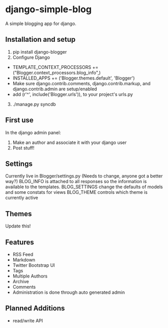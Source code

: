 django-simple-blog
==================

A simple blogging app for django.

Installation and setup
----------------------
1. pip install django-blogger
2. Configure Django
  * TEMPLATE_CONTEXT_PROCESSORS += ("Blogger.context_processors.blog_info",)
  * INSTALLED_APPS += ('Blogger.themes.default', 'Blogger')
  * Make sure django.contrib.comments, django.contrib.markup, and django.contrib.admin are setup/enabled
  * add (r'^', include('Blogger.urls')), to your project's urls.py
3. ./manage.py syncdb
  
First use
---------
In the django admin panel:

1. Make an author and associate it with your django user
2. Post stuff!


Settings
--------
Currently live in Blogger/settings.py (Needs to change, anyone got a better way?)
BLOG_INFO is attached to all responses so the information is available to the templates.
BLOG_SETTINGS change the defaults of models and some constats for views
BLOG_THEME controls which theme is currently active

Themes
------
Update this!
<!-- Themes are contained in Blogger/templates/themes/THEMENAME/
Files include base.html, list.html, and view_post.html
Not all files are necessary, and the app will fall back on Blogger/templates/themes/FILE.html
Static files for themes are at Blogger/static/blogger_themes/THEMENAME/
The default themes are default, 3col and 4col.  They all rely on bootstrap and jquery.
If you know a better way to support themeing, please let me know! -->

Features
--------

* RSS Feed 
* Markdown 
* Twitter Bootstrap UI
* Tags 
* Multiple Authors
* Archive 
* Comments
* Administration is done through auto generated admin

Planned Additions
-----------------
* read/write API
